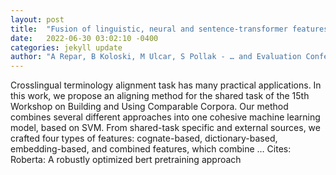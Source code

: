 ```yaml
---
layout: post
title:  "Fusion of linguistic, neural and sentence-transformer features for improved term alignment"
date:   2022-06-30 03:02:10 -0400
categories: jekyll update
author: "A Repar, B Koloski, M Ulcar, S Pollak - … and Evaluation Conference 25 June 2022, 2022"
---
```

Crosslingual terminology alignment task has many practical applications. In this work, we propose an aligning method for the shared task of the 15th Workshop on Building and Using Comparable Corpora. Our method combines several different approaches into one cohesive machine learning model, based on SVM. From shared-task specific and external sources, we crafted four types of features: cognate-based, dictionary-based, embedding-based, and combined features, which combine …
Cites: ‪Roberta: A robustly optimized bert pretraining approach‬  